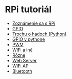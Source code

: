 RPi tutoriál
============

- [Zoznámenie sa s RPi](intro.md)
- [GPIO](gpio.md)
- [Trochu o hadoch (Python)](uvod-python.md)
- [GPIO v pythone](gpio-python.md)
- [PWM](pwm.md)
- [WiFi a iné](wifi.md)
- [Rôzne](rozne.md)
- [Web Server](server.md)
- [WiFi AP](ap.md)
- [Bluetooth](bluetooth.md)
